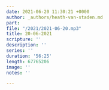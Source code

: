 ```yaml
---
date: 2021-06-20 11:30:21 +0000
author: _authors/heath-van-staden.md
part: 
file: "/2021/2021-06-20.mp3"
title: 20-06-2021
scripture: ''
description: ''
series: ''
duration: '56:25'
length: 67765206
image: ''
notes: ''

---
```

